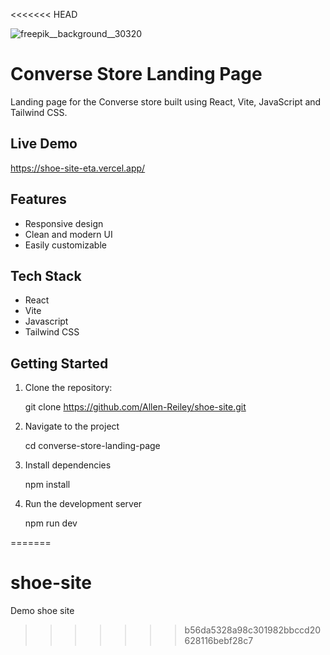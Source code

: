 <<<<<<< HEAD

![freepik__background__30320](https://github.com/user-attachments/assets/d496047b-ea11-4b90-8c28-fbb8327a37e1)

# Converse Store Landing Page

Landing page for the Converse store built using React, Vite, JavaScript and Tailwind CSS.

## Live Demo

https://shoe-site-eta.vercel.app/

## Features

- Responsive design
- Clean and modern UI
- Easily customizable

## Tech Stack

- React
- Vite
- Javascript
- Tailwind CSS

## Getting Started

1. Clone the repository:

   git clone https://github.com/Allen-Reiley/shoe-site.git

2. Navigate to the project

   cd converse-store-landing-page
   
3. Install dependencies

   npm install
   
4. Run the development server

   npm run dev


=======
# shoe-site
Demo shoe site
>>>>>>> b56da5328a98c301982bbccd20628116bebf28c7
